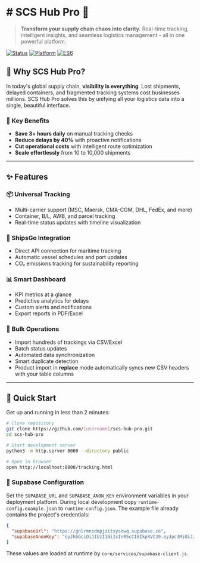 # # SCS Hub Pro 🚀

> **Transform your supply chain chaos into clarity.** Real-time tracking, intelligent insights, and seamless logistics management - all in one powerful platform.

[![Status](https://img.shields.io/badge/status-active-success.svg)]()
[![Platform](https://img.shields.io/badge/platform-web-blue)]()
[![ES6](https://img.shields.io/badge/ES6-modules-yellow)]()

## 🎯 Why SCS Hub Pro?

In today's global supply chain, **visibility is everything**. Lost shipments, delayed containers, and fragmented tracking systems cost businesses millions. SCS Hub Pro solves this by unifying all your logistics data into a single, beautiful interface.

### 🌟 Key Benefits

- **Save 3+ hours daily** on manual tracking checks
- **Reduce delays by 40%** with proactive notifications  
- **Cut operational costs** with intelligent route optimization
- **Scale effortlessly** from 10 to 10,000 shipments

---

## ✨ Features

### 📦 Universal Tracking
- Multi-carrier support (MSC, Maersk, CMA-CGM, DHL, FedEx, and more)
- Container, B/L, AWB, and parcel tracking
- Real-time status updates with timeline visualization

### 🚢 ShipsGo Integration
- Direct API connection for maritime tracking
- Automatic vessel schedules and port updates
- CO₂ emissions tracking for sustainability reporting

### 📊 Smart Dashboard
- KPI metrics at a glance
- Predictive analytics for delays
- Custom alerts and notifications
- Export reports in PDF/Excel

### 🔄 Bulk Operations
- Import hundreds of trackings via CSV/Excel
- Batch status updates
- Automated data synchronization
- Smart duplicate detection
- Product import in **replace** mode automatically syncs new CSV headers with your table columns

---

## 🚀 Quick Start

Get up and running in less than 2 minutes:

```bash
# Clone repository
git clone https://github.com/[username]/scs-hub-pro.git
cd scs-hub-pro

# Start development server
python3 -m http.server 8000 --directory public

# Open in browser
open http://localhost:8000/tracking.html
```

### 🔑 Supabase Configuration

Set the `SUPABASE_URL` and `SUPABASE_ANON_KEY` environment variables in your deployment platform. During local development copy `runtime-config.example.json` to `runtime-config.json`. The example file already contains the project's credentials:

```json
{
  "supabaseUrl": "https://gnlrmnsdmpjzitsysowq.supabase.co",
  "supabaseAnonKey": "eyJhbGciOiJIUzI1NiIsInR5cCI6IkpXVCJ9.eyJpc3MiOiJzdXBhYmFzZSIsInJlZiI6ImdubHJtbnNkbXBqeml0c3lzb3dxIiwicm9sZSI6ImFub24iLCJpYXQiOjE3NDk0NjMxMzQsImV4cCI6MjA2NTAzOTEzNH0.UoJJoDUoDXGbiWnKNN48qb9PVQWOW_X_MXqAfzTHSaA"
}
```

These values are loaded at runtime by `core/services/supabase-client.js`.

